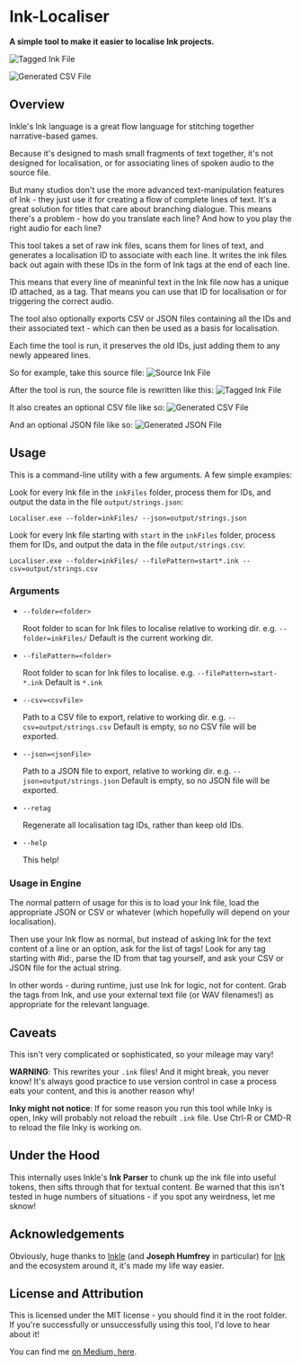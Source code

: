 # Ink-Localiser

**A simple tool to make it easier to localise Ink projects.**

![Tagged Ink File](Localiser/docs/demo-tagged.png)

![Generated CSV File](Localiser/docs/demo-csv.png)

## Overview

Inkle's Ink language is a great flow language for stitching together narrative-based games.

Because it's designed to mash small fragments of text together, it's not designed for localisation, or for associating lines of spoken audio to the source file.

But many studios don't use the more advanced text-manipulation features of Ink - they just use it for creating a flow of complete lines of text. It's a great solution for titles that care about branching dialogue. This means there's a problem - how do you translate each line? And how to you play the right audio for each line?

This tool takes a set of raw ink files, scans them for lines of text, and generates a localisation ID to associate with each line. It writes the ink files back out again with these IDs in the form of Ink tags at the end of each line.

This means that every line of meaninful text in the Ink file now has a unique ID attached, as a tag. That means you can use that ID for localisation or for triggering the correct audio.

The tool also optionally exports CSV or JSON files containing all the IDs and their associated text - which can then be used as a basis for localisation.

Each time the tool is run, it preserves the old IDs, just adding them to any newly appeared lines.

So for example, take this source file:
![Source Ink File](Localiser/docs/demo-plain.png)

After the tool is run, the source file is rewritten like this:
![Tagged Ink File](Localiser/docs/demo-tagged.png)

It also creates an optional CSV file like so:
![Generated CSV File](Localiser/docs/demo-csv.png)

And an optional JSON file like so:
![Generated JSON File](Localiser/docs/demo-json.png)

## Usage
This is a command-line utility with a few arguments. A few simple examples:

Look for every Ink file in the `inkFiles` folder, process them for IDs, and output the data in the file `output/strings.json`:

`Localiser.exe --folder=inkFiles/ --json=output/strings.json`

Look for every Ink file starting with `start` in the `inkFiles` folder, process them for IDs, and output the data in the file `output/strings.csv`:

`Localiser.exe --folder=inkFiles/ --filePattern=start*.ink --csv=output/strings.csv`

### Arguments
* `--folder=<folder>`
    
    Root folder to scan for Ink files to localise relative to working dir. 
    e.g. `--folder=inkFiles/` 
    Default is the current working dir.

* `--filePattern=<folder>`

    Root folder to scan for Ink files to localise.
    e.g. `--filePattern=start-*.ink`
    Default is `*.ink`

* `--csv=<csvFile>`

    Path to a CSV file to export, relative to working dir.
    e.g. `--csv=output/strings.csv`
    Default is empty, so no CSV file will be exported.

* `--json=<jsonFile>`

    Path to a JSON file to export, relative to working dir.
    e.g. `--json=output/strings.json`
    Default is empty, so no JSON file will be exported.

* `--retag`

    Regenerate all localisation tag IDs, rather than keep old IDs.

* `--help`

    This help!

### Usage in Engine
The normal pattern of usage for this is to load your Ink file, load the appropriate JSON or CSV or whatever (which hopefully will depend on your localisation). 

Then use your Ink flow as normal, but instead of asking Ink for the text content of a line or an option, ask for the list of tags! Look for any tag starting with #id:, parse the ID from that tag yourself, and ask your CSV or JSON file for the actual string.

In other words - during runtime, just use Ink for logic, not for content. Grab the tags from Ink, and use your external text file (or WAV filenames!) as appropriate for the relevant language.

## Caveats
This isn't very complicated or sophisticated, so your mileage may vary!

**WARNING**: This rewrites your `.ink` files! And it might break, you never know! It's always good practice to use version control in case a process eats your content, and this is another reason why!

**Inky might not notice**: If for some reason you run this tool while Inky is open, Inky will probably not reload the rebuilt `.ink` file. Use Ctrl-R or CMD-R to reload the file Inky is working on.

## Under the Hood
This internally uses Inkle's **Ink Parser** to chunk up the ink file into useful tokens, then sifts through that for textual content. Be warned that this isn't tested in huge numbers of situations - if you spot any weirdness, let me sknow!

## Acknowledgements
Obviously, huge thanks to [Inkle](https://www.inklestudios.com/) (and **Joseph Humfrey** in particular) for [Ink](https://www.inklestudios.com/ink/) and the ecosystem around it, it's made my life way easier.

## License and Attribution
This is licensed under the MIT license - you should find it in the root folder. If you're successfully or unsuccessfully using this tool, I'd love to hear about it!

You can find me [on Medium, here](https://wildwinter.medium.com/).